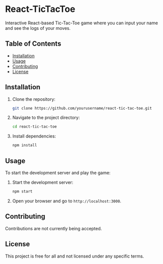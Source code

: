 # React-TicTacToe
Interactive React-based Tic-Tac-Toe game where you can input your name and see the logs of your moves.
## Table of Contents

- [Installation](#installation)
- [Usage](#usage)
- [Contributing](#contributing)
- [License](#license)

## Installation

1. Clone the repository:
    ```sh
    git clone https://github.com/yourusername/react-tic-tac-toe.git
    ```
2. Navigate to the project directory:
    ```sh
    cd react-tic-tac-toe
    ```
3. Install dependencies:
    ```sh
    npm install
    ```

## Usage

To start the development server and play the game:

1. Start the development server:
    ```sh
    npm start
    ```
2. Open your browser and go to `http://localhost:3000`.

## Contributing

Contributions are not currently being accepted.

## License

This project is free for all and not licensed under any specific terms.

